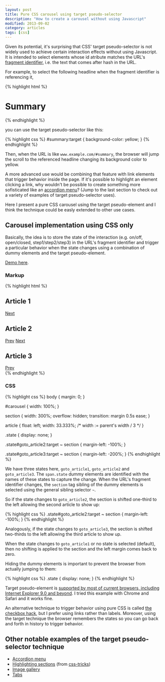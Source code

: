 ```yaml
---
layout: post
title: Pure CSS carousel using target pseudo-selector
description: "How to create a carousel without using Javascript"
modified: 2013-09-02
category: articles
tags: [css]
---
```


Given its potential, it's surprising that CSS' target pseudo-selector is not widely used to
achieve certain interaction effects without using Javascript. It is intended to select
elements whose id atribute matches the URL's
<a href="http://en.wikipedia.org/wiki/Fragment_identifier" target="_blank">fragment identifier</a>,
i.e. the text that comes after hash in the URL.

For example, to select the following headline when the fragment identifier is referencing
it,

{% highlight html %}
<h1 id="summary">Summary</h1>
{% endhighlight %}

you can use the target pseudo-selector like this:

{% highlight css %}
#summary:target {
  background-color: yellow;
}
{% endhighlight %}

Then, when the URL is like ```www.example.com/#summary```, the browser will jump
the scroll to the referenced headline changing its background color to yellow.

A more advanced use would be combining that feature with link elements that trigger
behavior inside the page. If it's possible to highlight an element clicking a
link, why wouldn't be possible to create something more sofisticated like
an <a href="http://developer.yahoo.com/ypatterns/navigation/accordion.html" target="_blank">
accordion menu</a>? (Jump to the last section to check out a variety of examples of
target pseudo-selector uses).

Here I present a pure CSS carousel using the target pseudo-element and I think the technique
could be easly extended to other use cases.

## Carousel implementation using CSS only

Basically, the idea is to store the state of the interaction (e.g. on/off, open/closed,
step1/step2/step3) in the URL's fragment identifier and trigger a particular behavior
when the state changes using a combination of dummy elements and the target pseudo-element.

<a href="http://jsfiddle.net/vYykU/" target="_blank">Demo here</a>.

### Markup

{% highlight html %}
<div id="carousel">
    <span class="state" id="goto_article1"></span>
    <span class="state" id="goto_article2"></span>
    <span class="state" id="goto_article3"></span>
    <section>
        <article id="article1">
            <h2>Article 1</h2>
            <a href="#goto_article2">Next</a>
        </article>
        <article id="article2">
            <h2>Article 2</h2>
            <a href="#goto_article1">Prev</a>
            <a href="#goto_article3">Next</a>
        </article>
        <article id="article3">
            <h2>Article 3</h2>
            <a href="#goto_article2">Prev</a>
        </article>
    </section>
</div>
{% endhighlight %}

### CSS

{% highlight css %}
body {
    margin: 0;
}

#carousel {
    width: 100%;
}

section {
    width: 300%;
    overflow: hidden;
    transition: margin 0.5s ease;
}

article {
    float: left;
    width: 33.333%; /* width := parent's width / 3 */
}

.state {
  display: none;
}

.state#goto_article2:target ~ section {
    margin-left: -100%;
}

.state#goto_article3:target ~ section {
    margin-left: -200%;
}
{% endhighlight %}

We have three states here, ```goto_article1```, ```goto_article2``` and ```goto_article3```.
The ```span.state``` dummy elements are identified with the names of these states to
capture the change. When the URL's fragment identifier changes, the ```section``` tag
sibling of the dummy elements is selected using the general sibling selector ```~```.

So if the state changes to ```goto_article2```, the section is shifted one-third to the
left allowing the second article to show up:

{% highlight css %}
.state#goto_article2:target ~ section {
    margin-left: -100%;
}
{% endhighlight %}

Analogously, if the state changes to ```goto_article3```, the section is shifted
two-thirds to the left allowing the third article to show up.

When the state changes to ```goto_article1``` or no state is selected (default), then
no shifting is applied to the section and the left margin comes back to zero.

Hiding the dummy elements is important to prevent the browser from actually jumping to
them:

{% highlight css %}
.state {
  display: none;
}
{% endhighlight %}

Target pseudo-element is
<a href="http://caniuse.com/#search=target" target="_blank">supported by most of
current browsers, including Internet Explorer 9.0 and beyond</a>. I tried this
example with Chrome and Safari and it works fine.

An alternative technique to trigger behavior using pure CSS is called
<a href="http://css-tricks.com/the-checkbox-hack/" target="_blank">the checkbox hack</a>,
but I prefer using links rather than labels. Moreover, using the target
technique the browser remembers the states so you can go back and forth in
history to trigger behavior.

## Other notable examples of the target pseudo-selector technique

- <a href="http://designmodo.com/css3-accordion-menu/" target="_blank">Accordion menu</a>
- <a href="http://snook.ca/archives/html_and_css/yellow-fade-technique-css-animations" target="_blank">Highlighting sections</a> (from <a href="http://css-tricks.com/on-target/" target="_blank">css-tricks</a>)
- <a href="http://hacks.mozilla.org/2012/02/a-simple-image-gallery-using-only-css-and-the-target-selector/" target="_blank">Image gallery</a>
- <a href="http://csscience.com/css3-tabs/" target="_blank">Tabs</a>

